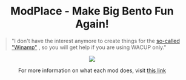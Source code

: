 <h1 align="center">ModPlace - Make Big Bento Fun Again!</h1>


> "I don't have the interest anymore to create things for the [so-called "Winamp"](https://twitter.com/0x5066/status/1552694428007112705) , so you will get help if you are using WACUP only."
>
<p align="center">
  <img src="https://github.com/ChocolateAdventurouz/ModPlace/assets/92590193/f8616489-9637-4e87-a313-045f5f72a7af" />

<p align="center"><bold>
For more information on what each mod does, visit <a href="https://getwacup.com/community/index.php?topic=1578.0">this link</a>

</bold></p>
